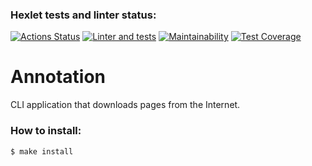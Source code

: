 ### Hexlet tests and linter status:
[![Actions Status](https://github.com/Ozmeks/backend-project-lvl3/workflows/hexlet-check/badge.svg)](https://github.com/Ozmeks/backend-project-lvl3/actions)
[![Linter and tests](https://github.com/Ozmeks/backend-project-lvl3/actions/workflows/node-check.yml/badge.svg)](https://github.com/Ozmeks/backend-project-lvl3/actions/workflows/node-check.yml)
[![Maintainability](https://api.codeclimate.com/v1/badges/c20ce0b3299232e264b6/maintainability)](https://codeclimate.com/github/Ozmeks/backend-project-lvl3/maintainability)
[![Test Coverage](https://api.codeclimate.com/v1/badges/c20ce0b3299232e264b6/test_coverage)](https://codeclimate.com/github/Ozmeks/backend-project-lvl3/test_coverage)

# Annotation
CLI application that downloads pages from the Internet.

### How to install:
```sh
$ make install
```